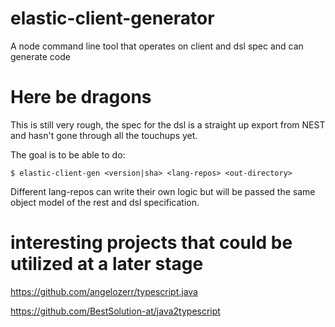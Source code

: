 # elastic-client-generator
A node command line tool that operates on client and dsl spec and can generate code

# Here be dragons

This is still very rough, the spec for the dsl is a straight up export from NEST and hasn't gone through all the touchups yet.

The goal is to be able to do:

```shell
$ elastic-client-gen <version|sha> <lang-repos> <out-directory>
```

Different lang-repos can write their own logic but will be passed the same object model of the rest and dsl specification.

# interesting projects that could be utilized at a later stage

https://github.com/angelozerr/typescript.java

https://github.com/BestSolution-at/java2typescript
